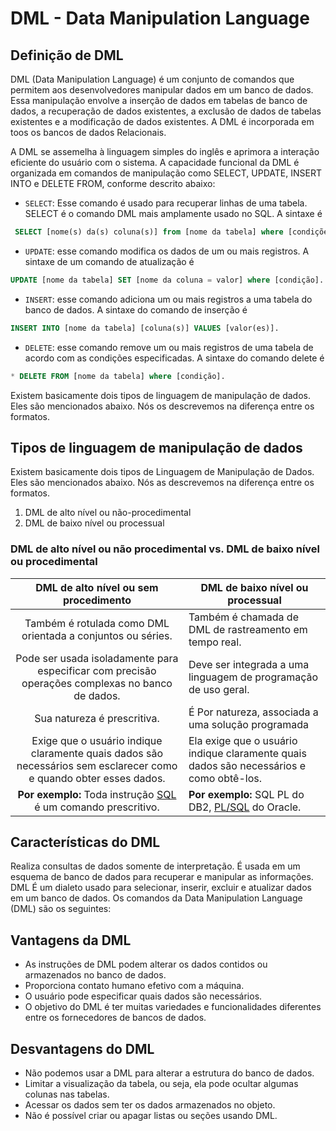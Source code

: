 DML - Data Manipulation Language
=================================

Definição de DML
-----------------------------------

DML (Data Manipulation Language)  é um conjunto de  comandos que permitem aos desenvolvedores manipular dados em um banco de dados. Essa manipulação envolve a inserção de dados em tabelas de banco de dados, a recuperação de dados existentes, a exclusão de dados de tabelas existentes e a modificação de dados existentes. A DML é incorporada em toos os bancos de dados Relacionais.

A DML se assemelha à linguagem simples do inglês e aprimora a interação eficiente do usuário com o sistema. A capacidade funcional da DML é organizada em comandos de manipulação como SELECT, UPDATE, INSERT INTO e DELETE FROM, conforme descrito abaixo:

* `SELECT`: Esse comando é usado para recuperar linhas de uma tabela. SELECT é o comando DML mais amplamente usado no SQL. A sintaxe é 
  
 ````SQL 
  SELECT [nome(s) da(s) coluna(s)] from [nome da tabela] where [condições]. 
````  
  
* `UPDATE`: esse comando modifica os dados de um ou mais registros. A sintaxe de um comando de atualização é 
  
````SQL 
UPDATE [nome da tabela] SET [nome da coluna = valor] where [condição].
````

* `INSERT`: esse comando adiciona um ou mais registros a uma tabela do banco de dados. A sintaxe do comando de inserção é 
  
````SQL   
INSERT INTO [nome da tabela] [coluna(s)] VALUES [valor(es)].
````

* `DELETE`: esse comando remove um ou mais registros de uma tabela de acordo com as condições especificadas. A sintaxe do comando delete é 
  
````SQL 
* DELETE FROM [nome da tabela] where [condição].
````

Existem basicamente dois tipos de linguagem de manipulação de dados. Eles são mencionados abaixo. Nós os descrevemos na diferença entre os formatos.


****Tipos de linguagem de manipulação de dados****
-------------------------------------------

Existem basicamente dois tipos de Linguagem de Manipulação de Dados. Eles são mencionados abaixo. Nós as descrevemos na diferença entre os formatos.

1.  DML de alto nível ou não-procedimental
2.  DML de baixo nível ou processual

### DML de alto nível ou não procedimental vs. DML de baixo nível ou procedimental

 |DML de alto nível ou sem procedimento|  DML de baixo nível ou processual	|
|:---:	|---	|
|Também é rotulada como DML orientada a conjuntos ou séries.	| Também é chamada de DML de rastreamento em tempo real.|
|Pode ser usada isoladamente para especificar com precisão operações complexas no banco de dados.  	| Deve ser integrada a uma linguagem de programação de uso geral. 	|
| Sua natureza é prescritiva. 	|  É Por natureza, associada a uma solução programada	|
|Exige que o usuário indique claramente quais dados são necessários sem esclarecer como e quando obter esses dados.|Ela exige que o usuário indique claramente quais dados são necessários e como obtê-los.|
|****Por exemplo:**** Toda instrução [SQL](https://www.geeksforgeeks.org/what-is-sql/) é um comando prescritivo.|****Por exemplo:**** SQL PL do DB2, [PL/SQL](https://www.geeksforgeeks.org/plsql-introduction/) do Oracle.	|


****Características do DML****
------------------------------

Realiza consultas de dados somente de interpretação. É usada em um esquema de banco de dados para recuperar e manipular as informações. DML É um dialeto usado para selecionar, inserir, excluir e atualizar dados em um banco de dados. Os comandos da Data Manipulation Language (DML) são os seguintes:


****Vantagens da DML****
-------------------------

* As instruções de DML podem alterar os dados contidos ou armazenados no banco de dados.
* Proporciona contato humano efetivo com a máquina.
* O usuário pode especificar quais dados são necessários.
* O objetivo do DML é ter muitas variedades e funcionalidades diferentes entre os fornecedores de bancos de dados.

****Desvantagens do DML****
----------------------------

* Não podemos usar a DML para alterar a estrutura do banco de dados.
* Limitar a visualização da tabela, ou seja, ela pode ocultar algumas colunas nas tabelas.
* Acessar os dados sem ter os dados armazenados no objeto.
* Não é possível criar ou apagar listas ou seções usando DML.